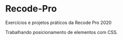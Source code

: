 # Recode-Pro
Exercícios e projetos práticos da Recode Pro 2020

Trabalhando posicionamento de elementos com CSS.